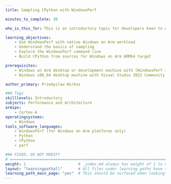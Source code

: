 ```yaml
---
title: Sampling CPython with WindowsPerf

minutes_to_complete: 30

who_is_this_for: This is an introductory topic for developers keen to understand sampling and who are new to the Arm architecture.

learning_objectives:
    - Use WindowsPerf with native Windows on Arm workload
    - Understand the basics of sampling
    - Explore the WindowsPerf command line
    - Build CPython from sources for Windows on Arm ARM64 target

prerequisites:
    - Windows on Arm desktop or development machine with [WindowsPerf installed](/install-guides/wperf)
    - Windows x86_64 desktop machine with Visual Studio 2022 Community Edition installed.

author_primary: Przemyslaw Wirkus

### Tags
skilllevels: Introductory
subjects: Performance and Architecture
armips:
    - Cortex-A
operatingsystems:
    - Windows
tools_software_languages:
    - WindowsPerf (for Windows on Arm platforms only)
    - Python
    - CPython
    - perf

### FIXED, DO NOT MODIFY
# ================================================================================
weight: 1                       # _index.md always has weight of 1 to order correctly
layout: "learningpathall"       # All files under learning paths have this same wrapper
learning_path_main_page: "yes"  # This should be surfaced when looking for related content. Only set for _index.md of learning path content.
---
```


